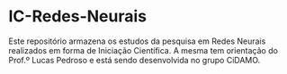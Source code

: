 # IC-Redes-Neurais
Este repositório armazena os estudos da pesquisa em Redes Neurais realizados em forma de Iniciação Científica. A mesma tem orientação do Prof.º Lucas Pedroso e está sendo desenvolvida no grupo CiDAMO.
